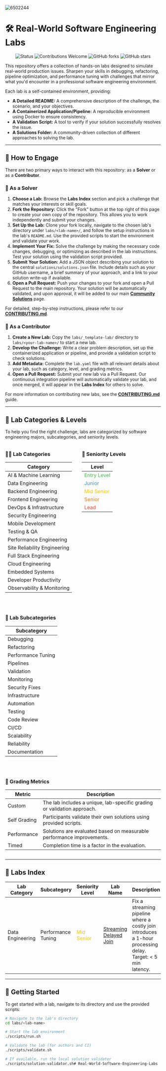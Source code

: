
![6502244](https://github.com/user-attachments/assets/10aff5ac-07de-44d7-9e45-072f92bf5421)

# 🛠️ Real-World Software Engineering Labs

<p align="center">
  <img src="https://img.shields.io/badge/Status-Active-brightgreen" alt="Status"/>
  <img src="https://img.shields.io/badge/Contributions-Welcome-blue" alt="Contributions Welcome"/>
  <img src="https://img.shields.io/github/forks/OmarEssameldinMousa/Real-World-Software-Engineering-Labs?style=social" alt="GitHub forks"/>
  <img src="https://img.shields.io/github/stars/OmarEssameldinMousa/Real-World-Software-Engineering-Labs?style=social" alt="GitHub stars"/>
</p>

This repository offers a collection of hands-on labs designed to simulate real-world production issues. Sharpen your skills in debugging, refactoring, pipeline optimization, and performance tuning with challenges that mirror what you'd encounter in a professional software engineering environment.

Each lab is a self-contained environment, providing:

*   **A Detailed README:** A comprehensive description of the challenge, the scenario, and your objectives.
*   **A Containerized Application/Pipeline:** A reproducible environment using Docker to ensure consistency.
*   **A Validation Script:** A tool to verify if your solution successfully resolves the issue.
*   **A Solutions Folder:** A community-driven collection of different approaches to solving the lab.

---

## 🚀 How to Engage

There are two primary ways to interact with this repository: as a **Solver** or as a **Contributor**.

### 🔹 As a Solver

1. **Choose a Lab:** Browse the **Labs Index** section and pick a challenge that matches your interests or skill goals.
2. **Fork the Repository:** Click the "Fork" button at the top right of this page to create your own copy of the repository. This allows you to work independently and submit your changes.
3. **Set Up the Lab:** Clone your fork locally, navigate to the chosen lab's directory under `labs/<lab-name>/`, and follow the setup instructions in the lab's `README.md`. Use the provided scripts to start the environment and validate your work.
4. **Implement Your Fix:** Solve the challenge by making the necessary code changes, debugging, or optimizing as described in the lab instructions. Test your solution using the validation script provided.
5. **Submit Your Solution:** Add a JSON object describing your solution to the central `solutions/solutions.json` file. Include details such as your GitHub username, a brief summary of your approach, and a link to your solution write-up if available.
6. **Open a Pull Request:** Push your changes to your fork and open a Pull Request to the main repository. Your solution will be automatically validated, and upon approval, it will be added to our main [**Community Solutions**](SOLUTIONS.md) page.

For detailed, step-by-step instructions, please refer to our [**CONTRIBUTING.md**](CONTRIBUTING.md).

### 🔹 As a Contributor

1. **Create a New Lab:** Copy the `labs/_template-lab/` directory to `labs/<your-lab-name>/` to start a new lab.
2. **Develop the Challenge:** Write a clear problem description, set up the containerized application or pipeline, and provide a validation script to check solutions.
3. **Add Metadata:** Complete the `lab.yaml` file with all relevant details about your lab, such as category, level, and grading metrics.
4. **Open a Pull Request:** Submit your new lab via a Pull Request. Our continuous integration pipeline will automatically validate your lab, and once merged, it will appear in the **Labs Index** for others to solve.

For more information on contributing new labs, see the [**CONTRIBUTING.md**](CONTRIBUTING.md) guide.

---

## 🔬 Lab Categories & Levels

To help you find the right challenge, labs are categorized by software engineering majors, subcategories, and seniority levels.

<div style="display: flex; flex-wrap: wrap; gap: 2rem; align-items: flex-start;">

<div>

### 🧑‍💻 Lab Categories

| Category                        |
|----------------------------------|
| AI & Machine Learning           |
| Data Engineering                |
| Backend Engineering             |
| Frontend Engineering            |
| DevOps & Infrastructure         |
| Security Engineering            |
| Mobile Development              |
| Testing & QA                    |
| Performance Engineering         |
| Site Reliability Engineering    |
| Full Stack Engineering          |
| Cloud Engineering               |
| Embedded Systems                |
| Developer Productivity          |
| Observability & Monitoring      |

</div>

<div>

### 🏅 Seniority Levels

| Level        |
|--------------|
| <span style="color:#2ecc40;">Entry Level</span>  |
| <span style="color:#3498db;">Junior</span>       |
| <span style="color:#f1c40f;">Mid Senior</span>   |
| <span style="color:#e67e22;">Senior</span>       |
| <span style="color:#e74c3c;">Lead</span>         |

</div>

<div>

### 🧩 Lab Subcategories

| Subcategory         |
|---------------------|
| Debugging           |
| Refactoring         |
| Performance Tuning  |
| Pipelines           |
| Validation          |
| Monitoring          |
| Security Fixes      |
| Infrastructure      |
| Automation          |
| Testing             |
| Code Review         |
| CI/CD               |
| Scalability         |
| Reliability         |
| Documentation       |

</div>

<div>

### 🎯 Grading Metrics

| Metric         | Description                                                                 |
|----------------|-----------------------------------------------------------------------------|
| Custom         | The lab includes a unique, lab-specific grading or validation approach.     |
| Self Grading   | Participants validate their own solutions using provided scripts.          |
| Performance    | Solutions are evaluated based on measurable performance improvements.       |
| Timed          | Completion time is a factor in the evaluation.                            |

</div>
</div>

---

## 📑 Labs Index

<!-- LABS_TABLE_START -->
| Lab Category | Subcategory | Seniority Level | Lab Name | Description | Grading | Contributor | # Solvers |
|---|---|---|---|---|---|---|---|
| Data Engineering | Performance Tuning | <span style="color:#f1c40f;">Mid Senior</span> | [Streaming Delayed Join](labs/streaming-delayed-join) | Fix a streaming pipeline where a costly join introduces a 1-hour processing delay. Target: < 5 min latency. | timed | [@OmarEssameldinMousa](https://github.com/OmarEssameldinMousa) | 1 |
<!-- LABS_TABLE_END -->

---

## 🧭 Getting Started

To get started with a lab, navigate to its directory and use the provided scripts:

```bash
# Navigate to the lab's directory
cd labs/<lab-name>

# Start the lab environment
./scripts/run.sh

# Validate the lab (for authors and CI)
./scripts/validate.sh

# If available, run the local solution validator
./scripts/solution-validator.sh# Real-World-Software-Engineering-Labs
```
